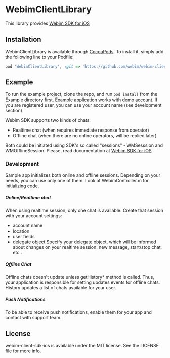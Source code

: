 # WebimClientLibrary

This library provides [Webim SDK for iOS](https://webim.ru/help/mobile-sdk/ios-sdk-howto/)

## Installation

WebimClientLibrary is available through [CocoaPods](http://cocoapods.org). To install
it, simply add the following line to your Podfile:

```ruby
pod 'WebimClientLibrary', :git => 'https://github.com/webim/webim-client-sdk-ios.git', :tag => '2.4.1'
```

## Example

To run the example project, clone the repo, and run `pod install` from the Example directory first.
Example application works with demo account. If you are registered user, you can use your account name (see development section)

Webim SDK supports two kinds of chats:
- Realtime chat (when requires immediate response from operator)
- Offline chat (when there are no online operators, will be replied later)

Both could be initiated using SDK's so called "sessions" - WMSesssion and WMOfflineSession. Please, read documentation at [Webim SDK for iOS](https://webim.ru/help/mobile-sdk/ios-sdk-howto/)

### Development
Sample app initializes both online and offline sessions. Depending on your needs, you can use only one of them. Look at WebimController.m for initializing code.

##### Online/Realtime chat
When using realtime session, only one chat is available.
Create that session with your account settings:
- account name
- location
- user fields
- delegate object
Specify your delegate object, which will be informed about changes on your realtime session: new message, start/stop chat, etc..

##### Offline Chat
Offline chats doesn't update unless getHistory* method is called. Thus, your application is responsible for setting updates events for offline chats. History updates a list of chats available for your user.

##### Push Notifications
To be able to receive push notifications, enable them for your app and contact with support team.

## License

webim-client-sdk-ios is available under the MIT license. See the LICENSE file for more info.
